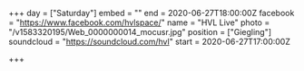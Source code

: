 +++
day = ["Saturday"]
embed = ""
end = 2020-06-27T18:00:00Z
facebook = "https://www.facebook.com/hvlspace/"
name = "HVL Live"
photo = "/v1583320195/Web_0000000014_mocusr.jpg"
position = ["Giegling"]
soundcloud = "https://soundcloud.com/hvl"
start = 2020-06-27T17:00:00Z

+++
